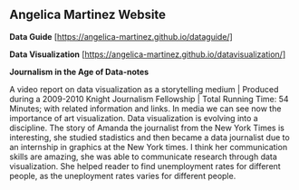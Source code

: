 
## Angelica Martinez Website

**Data Guide** [https://angelica-martinez.github.io/dataguide/]

**Data Visualization** [https://angelica-martinez.github.io/datavisualization/]

**Journalism in the Age of Data-notes**

A video report on data visualization as a storytelling medium | Produced during a 2009-2010 Knight Journalism Fellowship | Total Running Time: 54 Minutes; with related information and links.
In media we can see now the importance of art visualization. Data visualization is evolving into a discipline. 
The story of Amanda the journalist from the New York Times is interesting, she studied stadistics and then became a data journalist due to an internship in graphics at the New York times. I think her communication skills are amazing, she was able to communicate research through data visualization. She helped reader to find unemployment rates for different people, as the uneployment rates varies for different people. 
